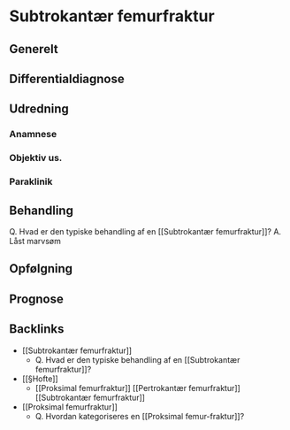 # Subtrokantær femurfraktur
## Generelt


## Differentialdiagnose


## Udredning
### Anamnese

### Objektiv us.

### Paraklinik

## Behandling
Q. Hvad er den typiske behandling af en [[Subtrokantær femurfraktur]]?
A. Låst marvsøm

## Opfølgning


## Prognose
 

## Backlinks
* [[Subtrokantær femurfraktur]]
	* Q. Hvad er den typiske behandling af en [[Subtrokantær femurfraktur]]?
* [[§Hofte]]
	* [[Proksimal femurfraktur]]
	[[Pertrokantær femurfraktur]]
	[[Subtrokantær femurfraktur]]
* [[Proksimal femurfraktur]]
	* Q. Hvordan kategoriseres en [[Proksimal femur-fraktur]]?

<!-- #anki/tag/med/Orto #anki/deck/Medicine -->

<!-- {BearID:386B1042-67D9-4ECD-8778-EEB40213BAF4-21052-000040DB459BE859} -->
